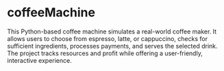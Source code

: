 # coffeeMachine
This Python-based coffee machine simulates a real-world coffee maker. It allows users to choose from espresso, latte, or cappuccino, checks for sufficient ingredients, processes payments, and serves the selected drink. The project tracks resources and profit while offering a user-friendly, interactive experience.
